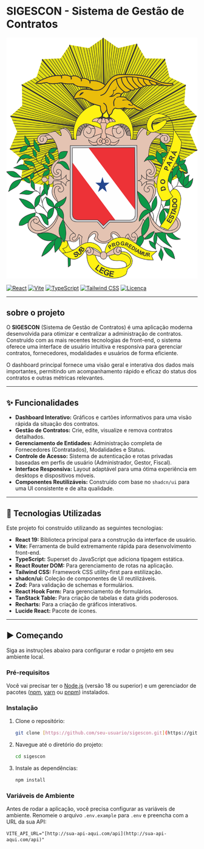# SIGESCON - Sistema de Gestão de Contratos

![Logo do Projeto](src/assets/logo.svg)

[![React](https://img.shields.io/badge/React-19.1-blue?style=for-the-badge&logo=react)](https://react.dev/)
[![Vite](https://img.shields.io/badge/Vite-7.1-purple?style=for-the-badge&logo=vite)](https://vitejs.dev/)
[![TypeScript](https://img.shields.io/badge/TypeScript-5.8-blue?style=for-the-badge&logo=typescript)](https://www.typescriptlang.org/)
[![Tailwind CSS](https://img.shields.io/badge/Tailwind_CSS-4.1-green?style=for-the-badge&logo=tailwindcss)](https://tailwindcss.com/)
[![Licença](https://img.shields.io/badge/licença-MIT-green?style=for-the-badge)](LICENSE)

---

##  sobre o projeto

O **SIGESCON** (Sistema de Gestão de Contratos) é uma aplicação moderna desenvolvida para otimizar e centralizar a administração de contratos. Construído com as mais recentes tecnologias de front-end, o sistema oferece uma interface de usuário intuitiva e responsiva para gerenciar contratos, fornecedores, modalidades e usuários de forma eficiente.

O dashboard principal fornece uma visão geral e interativa dos dados mais importantes, permitindo um acompanhamento rápido e eficaz do status dos contratos e outras métricas relevantes.

---

## ✨ Funcionalidades

-   **Dashboard Interativo:** Gráficos e cartões informativos para uma visão rápida da situação dos contratos.
-   **Gestão de Contratos:** Crie, edite, visualize e remova contratos detalhados.
-   **Gerenciamento de Entidades:** Administração completa de Fornecedores (Contratados), Modalidades e Status.
-   **Controle de Acesso:** Sistema de autenticação e rotas privadas baseadas em perfis de usuário (Administrador, Gestor, Fiscal).
-   **Interface Responsiva:** Layout adaptável para uma ótima experiência em desktops e dispositivos móveis.
-   **Componentes Reutilizáveis:** Construído com base no `shadcn/ui` para uma UI consistente e de alta qualidade.

---

## 🚀 Tecnologias Utilizadas

Este projeto foi construído utilizando as seguintes tecnologias:

-   **React 19:** Biblioteca principal para a construção da interface de usuário.
-   **Vite:** Ferramenta de build extremamente rápida para desenvolvimento front-end.
-   **TypeScript:** Superset do JavaScript que adiciona tipagem estática.
-   **React Router DOM:** Para gerenciamento de rotas na aplicação.
-   **Tailwind CSS:** Framework CSS utility-first para estilização.
-   **shadcn/ui:** Coleção de componentes de UI reutilizáveis.
-   **Zod:** Para validação de schemas e formulários.
-   **React Hook Form:** Para gerenciamento de formulários.
-   **TanStack Table:** Para criação de tabelas e data grids poderosos.
-   **Recharts:** Para a criação de gráficos interativos.
-   **Lucide React:** Pacote de ícones.

---

## ▶️ Começando

Siga as instruções abaixo para configurar e rodar o projeto em seu ambiente local.

### Pré-requisitos

Você vai precisar ter o [Node.js](https://nodejs.org/) (versão 18 ou superior) e um gerenciador de pacotes ([npm](https://www.npmjs.com/), [yarn](https://yarnpkg.com/) ou [pnpm](https://pnpm.io/)) instalados.

### Instalação

1.  Clone o repositório:
    ```bash
    git clone [https://github.com/seu-usuario/sigescon.git](https://github.com/seu-usuario/sigescon.git)
    ```
2.  Navegue até o diretório do projeto:
    ```bash
    cd sigescon
    ```
3.  Instale as dependências:
    ```bash
    npm install
    ```

### Variáveis de Ambiente

Antes de rodar a aplicação, você precisa configurar as variáveis de ambiente. Renomeie o arquivo `.env.example` para `.env` e preencha com a URL da sua API:

```env
VITE_API_URL="[http://sua-api-aqui.com/api](http://sua-api-aqui.com/api)"